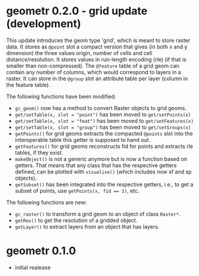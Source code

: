 # geometr 0.2.0 - grid update (development)

This update introduces the geom type 'grid', which is meant to store raster data. It stores as `@point` slot a compact version that gives (in both x and y dimension) the three values origin, number of cells and cell distance/resolution. It stores values in run-length encoding (rle) (if that is smaller than non-compressed). The `@feature` table of a grid geom can contain any number of columns, which would correspond to layers in a raster. It can store in the `@group` slot an attribute table per layer (column in the feature table).

The following functions have been modified:

- `gc_geom()` now has a method to convert Raster objects to grid geoms.
- `get/setTable(x, slot = "point")` has been moved to `get/setPoints(x)`
- `get/setTable(x, slot = "feat")` has been moved to `get/setFeatures(x)`
- `get/setTable(x, slot = "group")` has been moved to `get/setGroups(x)`
- `getPoints()` for grid geoms extracts the compacted `@points` slot into the interoperable table this getter is supposed to hand out.
- `getFeatures()` for grid geoms reconstructs fid for points and extracts rle tables, if they exist.
- `makeObject()` is not a generic anymore but is now a function based on getters. That means that any class that has the respective getters defined, can be plotted with `visualise()` (which includes now sf and sp objects).
- `getSubset()` has been integrated into the respective getters, i.e., to get a subset of points, use `getPoints(x, fid == 1)`, etc.

The following functions are new:

- `gc_raster()` to transform a grid geom to an object of class `Raster*`.
- `getRes()` to get the resolution of a gridded object.
- `getLayer()` to extract layers from an object that has layers.


# geometr 0.1.0

- initial realease
